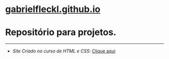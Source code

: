 # [gabrielfleckl.github.io](gabrielfleckl.github.io)
# Repositório para projetos.
***
* _Site Criado no curso de HTML e CSS_: [Clique aqui](https://gabrielfleckl.github.io/projeto-android/)

